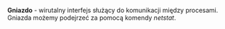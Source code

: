 **Gniazdo** - wirutalny interfejs służący do komunikacji między procesami. Gniazda możemy podejrzeć za pomocą komendy *netstat*.

